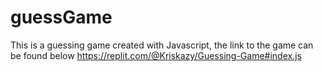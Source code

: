 # guessGame
This is a guessing game created with Javascript, the link to the game can be found below
https://replit.com/@Kriskazy/Guessing-Game#index.js
